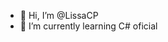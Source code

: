 - 👋 Hi, I’m @LissaCP
- 🌱 I’m currently learning C# oficial

<!---
LissaCP/LissaCP is a ✨ special ✨ repository because its `README.md` (this file) appears on your GitHub profile.
You can click the Preview link to take a look at your changes.
--->
